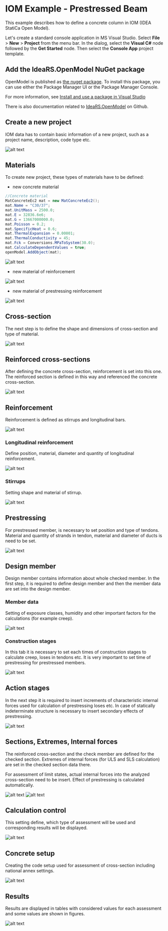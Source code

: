 # IOM Example - Prestressed Beam

This example describes how to define a concrete column in IOM (IDEA StatiCa Open Model).


Let's create a standard console application in MS Visual Studio. Select __File__ > __New__ > __Project__ from the menu bar. In the dialog, select the __Visual C#__ node followed by the __Get Started__ node. Then select the __Console App__ project template.

## Add the IdeaRS.OpenModel NuGet package

OpenModel is published as [the nuget package](https://www.nuget.org/packages/IdeaStatiCa.OpenModel/). To install this package, you can use either the Package Manager UI or the Package Manager Console.

For more information, see [Install and use a package in Visual Studio](https://docs.microsoft.com/en-us/nuget/quickstart/install-and-use-a-package-in-visual-studio)

There is also documentation related to [IdeaRS.OpenModel](https://idea-statica.github.io/iom/iom-api/latest/index.html) on Github.

## Create a new project
IOM data has to contain basic information of a new project, such as a project name, description, code type etc.

![alt text][projdata]


## Materials
To create new project, these types of materials have to be defined:
-	new concrete material
```csharp
//Concrete material
MatConcreteEc2 mat = new MatConcreteEc2();
mat.Name = "C30/37";
mat.UnitMass = 2500.0;
mat.E = 32836.6e6;
mat.G = 13667000000.0;
mat.Poisson = 0.2;
mat.SpecificHeat = 0.6;
mat.ThermalExpansion = 0.00001;
mat.ThermalConductivity = 45;
mat.Fck = Conversions.MPaToSystem(30.0);
mat.CalculateDependentValues = true;
openModel.AddObject(mat);
```

![alt text][concreteprop]


-   new material of reinforcement

![alt text][reinforcementprop]


-   new material of prestressing reinforcement

![alt text][prestressingreinforcementprop]


## Cross-section
The next step is to define the shape and dimensions of cross-section and type of material.

![alt text][cross-section]


## Reinforced cross-sections
After defining the concrete cross-section, reinforcement is set into this one. The reinforced section is defined in this way and referenced the concrete cross-section.

![alt text][rcs]


## Reinforcement
Reinforcement is defined as stirrups and longitudinal bars.

![alt text][reinforcement]

### Longitudinal reinforcement
Define position, material, diameter and quantity of longitudinal reinforcement.

![alt text][longreinforcement]

### Stirrups
Setting shape and material of stirrup.

![alt text][stirrups]


## Prestressing
For prestressed member, is necessary to set position and type of tendons.
Material and quantity of strands in tendon, material and diameter of ducts is need to be set.

![alt text][prestressing]


## Design member
Design member contains information about whole checked member. In the first step, it is required to define design member and then the member data are set into the design member.

### Member data
Setting of exposure classes, humidity and other important factors for the calculations (for example creep).

![alt text][member data]

### Construction stages
In this tab it is necessary to set each times of construction stages to calculate creep, loses in tendons etc. It is very important to set time of prestressing for prestressed members.

![alt text][constructionstages]


## Action stages
In the next step it is required to insert increments of characteristic internal forces used for calculation of prestressing loses etc. In case of statically indeterminate structure is necessary to insert secondary effects of prestressing.

![alt text][actionstages]


## Sections, Extremes, Internal forces
The reinforced cross-section and the check member are defined for the checked section. 
Extremes of internal forces (for ULS and SLS calculation) are set in the checked section data there.

For assessment of limit states, actual internal forces into the analyzed cross-section need to be insert.
Effect of prestressing is calculated automatically.

![alt text][sections]
![alt text][forces]


## Calculation control
This setting define, which type of assessment will be used and corresponding results will be displayed.

![alt text][calccontrol]


## Concrete setup
Creating the code setup used for assessment of cross-section including national annex settings.

![alt text][concretesetup]

## Results
Results are displayed in tables with considered values for each assessment and some values are shown in figures.

![alt text][results]



[projdata]: Images/StagedBeam/1.PNG "Project data"
[concreteprop]: Images/StagedBeam/16.PNG "Concrete"
[reinforcementprop]: Images/StagedBeam/17.PNG "Reinforcement"
[prestressingreinforcementprop]: Images/StagedBeam/18.PNG "Prestressing reinforcement"
[cross-section]: Images/StagedBeam/2.PNG "Cross-section"
[prestressing]: Images/StagedBeam/3.PNG "Prestressing"
[member data]: Images/StagedBeam/4.PNG "Member data"
[constructionstages]: Images/StagedBeam/5.PNG "Consruction stages"
[actionstages]: Images/StagedBeam/6.PNG "Action stages"
[forces]: Images/StagedBeam/7.PNG "Internal forces"
[reinforcement]: Images/StagedBeam/8.PNG "Reinforcement"
[stirrups]: Images/StagedBeam/9.PNG "Stirrups"
[longreinforcement]: Images/StagedBeam/10.PNG "Longitudinal reinforcement"
[calccontrol]: Images/StagedBeam/11.PNG "Calulation control"
[results]: Images/StagedBeam/12.PNG "Results"
[sections]: Images/StagedBeam/13.PNG "Sections"
[members]: Images/StagedBeam/14.PNG "Members"
[rcs]: Images/StagedBeam/15.PNG "Reinforced cross-sections"
[concretesetup]: Images/StagedBeam/19.PNG "Concrete setup"